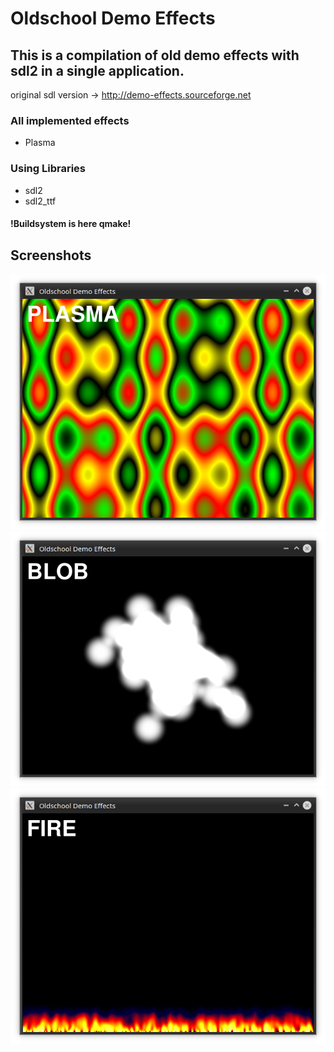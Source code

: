 # Oldschool Demo Effects
## This is a compilation of old demo effects with sdl2 in a single application.

original sdl version -> http://demo-effects.sourceforge.net

### All implemented effects
* Plasma

### Using Libraries
* sdl2
* sdl2_ttf

#### !Buildsystem is here qmake!

## Screenshots
![Screenshot Plasma](screenshots/plasma.png)
![Screenshot Blob](screenshots/blob.png)
![Screenshot Fire](screenshots/fire.png)
